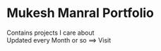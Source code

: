 # Mukesh Manral Portfolio
Contains projects I care about
 <br>
Updated every Month or so ==> Visit 
